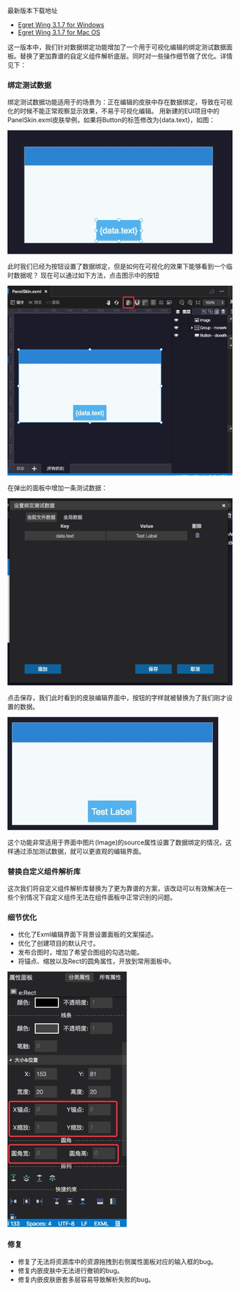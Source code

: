 

最新版本下载地址

- [Egret Wing 3.1.7 for Windows](http://tool.egret-labs.org/EgretWing/electron/EgretWing-v3.1.7.exe?d=0707)
- [Egret Wing 3.1.7 for Mac OS](http://tool.egret-labs.org/EgretWing/electron/EgretWing-v3.1.7.dmg?d=0707)

这一版本中，我们针对数据绑定功能增加了一个用于可视化编辑的绑定测试数据面板。替换了更加靠谱的自定义组件解析底层。同时对一些操作细节做了优化。详情见下：

### 绑定测试数据
绑定测试数据功能适用于的场景为：正在编辑的皮肤中存在数据绑定，导致在可视化的时候不能正常观察显示效果，不易于可视化编辑。
用新建的EUI项目中的PanelSkin.exml皮肤举例，如果将Button的标签修改为{data.text}，如图：

![](1.png)

此时我们已经为按钮设置了数据绑定，但是如何在可视化的效果下能够看到一个临时数据呢？
现在可以通过如下方法，点击图示中的按钮

![](2.png)

在弹出的面板中增加一条测试数据：

![](3.png)

点击保存，我们此时看到的皮肤编辑界面中，按钮的字样就被替换为了我们刚才设置的数据。

![](4.png)

这个功能非常适用于界面中图片(Image)的source属性设置了数据绑定的情况，这样通过添加测试数据，就可以更直观的编辑界面。


### 替换自定义组件解析库
这次我们将自定义组件解析库替换为了更为靠谱的方案，该改动可以有效解决在一些个别情况下自定义组件无法在组件面板中正常识别的问题。

### 细节优化
- 优化了Exml编辑界面下背景设置面板的文案描述。
- 优化了创建项目的默认尺寸。
- 发布合图时，增加了希望合图组的勾选功能。
- 将锚点、缩放以及Rect的圆角属性，开放到常用面板中。

![](5.png)

### 修复
- 修复了无法将资源库中的资源拖拽到右侧属性面板对应的输入框的bug。
- 修复内嵌皮肤中无法进行撤销的bug。
- 修复内嵌皮肤嵌套多层容易导致解析失败的bug。
